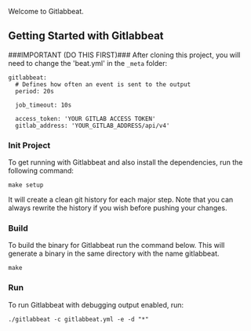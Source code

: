 Welcome to Gitlabbeat.



## Getting Started with Gitlabbeat

###IMPORTANT (DO THIS FIRST)###
After cloning this project, you will need to change the 'beat.yml' in the ```_meta``` folder:

```
gitlabbeat:
  # Defines how often an event is sent to the output
  period: 20s

  job_timeout: 10s

  access_token: 'YOUR GITLAB ACCESS TOKEN'
  gitlab_address: 'YOUR_GITLAB_ADDRESS/api/v4'
```

### Init Project
To get running with Gitlabbeat and also install the
dependencies, run the following command:

```
make setup
```

It will create a clean git history for each major step. Note that you can always rewrite the history if you wish before pushing your changes.


### Build

To build the binary for Gitlabbeat run the command below. This will generate a binary
in the same directory with the name gitlabbeat.

```
make
```


### Run

To run Gitlabbeat with debugging output enabled, run:

```
./gitlabbeat -c gitlabbeat.yml -e -d "*"
```
